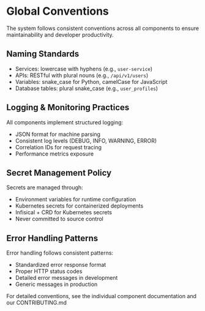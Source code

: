 # Global Conventions

The system follows consistent conventions across all components to ensure maintainability and developer productivity.

## Naming Standards

- Services: lowercase with hyphens (e.g., `user-service`)
- APIs: RESTful with plural nouns (e.g., `/api/v1/users`)
- Variables: snake_case for Python, camelCase for JavaScript
- Database tables: plural snake_case (e.g., `user_profiles`)

## Logging & Monitoring Practices

All components implement structured logging:

- JSON format for machine parsing
- Consistent log levels (DEBUG, INFO, WARNING, ERROR)
- Correlation IDs for request tracing
- Performance metrics exposure

## Secret Management Policy

Secrets are managed through:

- Environment variables for runtime configuration
- Kubernetes secrets for containerized deployments
- Infisical + CRD for Kubernetes secrets
- Never committed to source control

## Error Handling Patterns

Error handling follows consistent patterns:

- Standardized error response format
- Proper HTTP status codes
- Detailed error messages in development
- Generic messages in production

For detailed conventions, see the individual component documentation and our CONTRIBUTING.md
